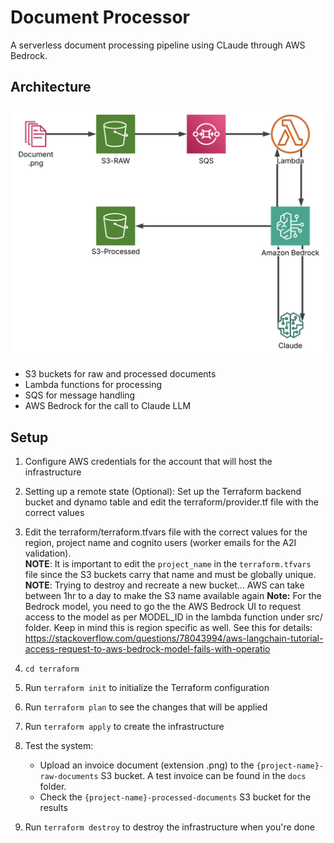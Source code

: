 # Document Processor

A serverless document processing pipeline using CLaude through AWS Bedrock.

## Architecture

![Architecture Diagram](./docs/IDP_HLD_ai.png)

- S3 buckets for raw and processed documents
- Lambda functions for processing
- SQS for message handling
- AWS Bedrock for the call to Claude LLM



## Setup

1. Configure AWS credentials for the account that will host the infrastructure
2. Setting up a remote state (Optional): Set up the Terraform backend bucket and dynamo table and edit the terraform/provider.tf file with the correct values
3. Edit the terraform/terraform.tfvars file with the correct values for the region, project name and cognito users (worker emails for the A2I validation).   
**NOTE**: It is important to edit the `project_name` in the `terraform.tfvars` file since the S3 buckets carry that name and must be globally unique.
**NOTE**: Trying to destroy and recreate a new bucket... AWS can take between 1hr to a day to make the S3 name available again
**Note:** For the Bedrock model, you need to go the the AWS Bedrock UI to request access to the model as per MODEL_ID in the lambda function under src/ folder. Keep in mind this is region specific as well. See this for details: https://stackoverflow.com/questions/78043994/aws-langchain-tutorial-access-request-to-aws-bedrock-model-fails-with-operatio 
4. `cd terraform`
5. Run `terraform init` to initialize the Terraform configuration
6. Run `terraform plan` to see the changes that will be applied
7. Run `terraform apply` to create the infrastructure
8. Test the system: 
   - Upload an invoice document (extension .png) to the `{project-name}-raw-documents` S3 bucket. A test invoice can be found in the `docs` folder.
   - Check the `{project-name}-processed-documents` S3 bucket for the results

9. Run `terraform destroy` to destroy the infrastructure when you're done


